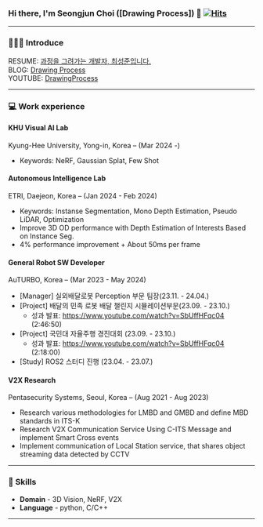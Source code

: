 ### Hi there, I'm Seongjun Choi ([Drawing Process]) 👋 [![Hits](https://hits.seeyoufarm.com/api/count/incr/badge.svg?url=https%3A%2F%2Fgithub.com%2FDrawingProcess%2F&count_bg=%2379C83D&title_bg=%23555555&icon=&icon_color=%23E7E7E7&title=hits&edge_flat=false)](https://hits.seeyoufarm.com)

***

### 🧑🏻‍💻 Introduce

<!-- RESUME: [과정을 그려가는 개발자, 최성준입니다.](https://drawingprocess.github.io/)<br/> -->
RESUME: [과정을 그려가는 개발자, 최성준입니다.](https://www.notion.so/6114dce07437453ea72b2d003efd24fd)<br/>
BLOG: [Drawing Process](https://csj000714.tistory.com/)<br/>
YOUTUBE: [DrawingProcess](https://www.youtube.com/channel/UC61RSyqJK8I42EyVCSlJCqw)<br/>

***

### 💻 Work experience
#### KHU Visual AI Lab
Kyung-Hee University, Yong-in, Korea – (Mar 2024 -)
- Keywords: NeRF, Gaussian Splat, Few Shot

#### Autonomous Intelligence Lab
ETRI, Daejeon, Korea – (Jan 2024 - Feb 2024)
- Keywords: Instanse Segmentation, Mono Depth Estimation, Pseudo LiDAR, Optimization
- Improve 3D OD performance with Depth Estimation of Interests Based on Instance Seg.
- 4% performance improvement + About 50ms per frame

#### General Robot SW Developer
AuTURBO, Korea – (Mar 2023 - May 2024)
- [Manager] 실외배달로봇 Perception 부문 팀장(23.11. - 24.04.)
- [Project] 배달의 민족 로봇 배달 챌린지 시뮬레이션부문(23.09. - 23.10.)
  - 성과 발표: https://www.youtube.com/watch?v=SbUffHFqc04 (2:46:50)
- [Project] 국민대 자율주행 경진대회 (23.09. - 23.10.)
  - 성과 발표: https://www.youtube.com/watch?v=SbUffHFqc04 (2:18:00)
- [Study] ROS2 스터디 진행 (23.04. - 23.07.)
  
#### V2X Research
Pentasecurity Systems, Seoul, Korea – (Aug 2021 - Aug 2023)
- Research various methodologies for LMBD and GMBD and define MBD standards in ITS-K
- Research V2X Communication Service Using C-ITS Message and implement Smart Cross events
- Implement communication of Local Station service, that shares object streaming data detected by CCTV

***

### 🌱 Skills
- **Domain** - 3D Vision, NeRF, V2X
- **Language** - python, C/C++
<!--
- **Develop Environment** - Window, MAC, Linux
- **Version Control** - Github, SourceTree
- **Collaboration** -  Jira, Slack, Asana, Trello, Confluence, Notion
-->
***
